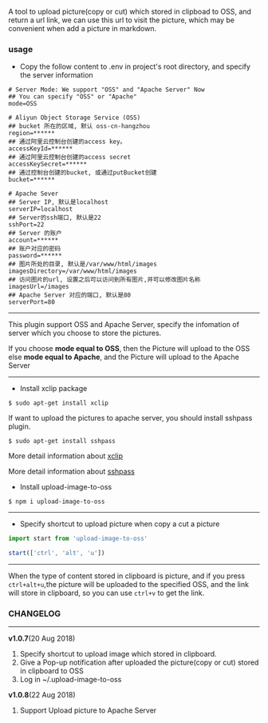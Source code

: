 A tool to upload picture(copy or cut) which stored in clipboad to OSS, and return a url link, we can use this url to visit the picture, which may be convenient when add a picture in markdown.

### usage

- Copy the follow content to .env in project's root directory, and specify the server information

```
# Server Mode: We support "OSS" and "Apache Server" Now
## You can specify "OSS" or "Apache"
mode=OSS

# Aliyun Object Storage Service (OSS)
## bucket 所在的区域, 默认 oss-cn-hangzhou
region=******
## 通过阿里云控制台创建的access key。
accessKeyId=******
## 通过阿里云控制台创建的access secret
accessKeySecret=******
## 通过控制台创建的bucket, 或通过putBucket创建
bucket=******

# Apache Sever
## Server IP, 默认是localhost
serverIP=localhost
## Server的ssh端口, 默认是22
sshPort=22
## Server 的账户
account=******
## 账户对应的密码
password=******
## 图片所处的目录, 默认是/var/www/html/images
imagesDirectory=/var/www/html/images
## 访问图片的url, 设置之后可以访问到所有图片,并可以修改图片名称
imagesUrl=/images
## Apache Server 对应的端口, 默认是80
serverPort=80
```

---

This plugin support OSS and Apache Server, specify the infomation of server which you choose to store the pictures.

If you choose **mode equal to OSS**, then the Picture will upload to the OSS
else **mode equal to Apache**, and the Picture will upload to the Apache Server

---

- Install xclip package
```shell
$ sudo apt-get install xclip
```

If want to upload the pictures to apache server, you should install sshpass plugin.
```shell
$ sudo apt-get install sshpass
```

More detail information about [xclip](https://github.com/astrand/xclip)

More detail information about [sshpass](https://gist.github.com/arunoda/7790979)

- Install upload-image-to-oss

```shell
$ npm i upload-image-to-oss
```

---

- Specify shortcut to upload picture when copy a cut a picture

```typescript
import start from 'upload-image-to-oss'

start(['ctrl', 'alt', 'u'])
```

--- 

When the type of content stored in clipboard is picture, and if you press `ctrl+alt+u`,the picture will be uploaded to the specified OSS, and the link will store in clipboard, so you can use `ctrl+v` to get the link.

### CHANGELOG
---
**v1.0.7**(20 Aug 2018)
1. Specify shortcut to upload image which stored in clipboard.
2. Give a Pop-up notification after uploaded the  picture(copy or cut) stored in clipboard to OSS
3. Log in ~/.upload-image-to-oss

**v1.0.8**(22 Aug 2018)
1. Support Upload picture to Apache Server